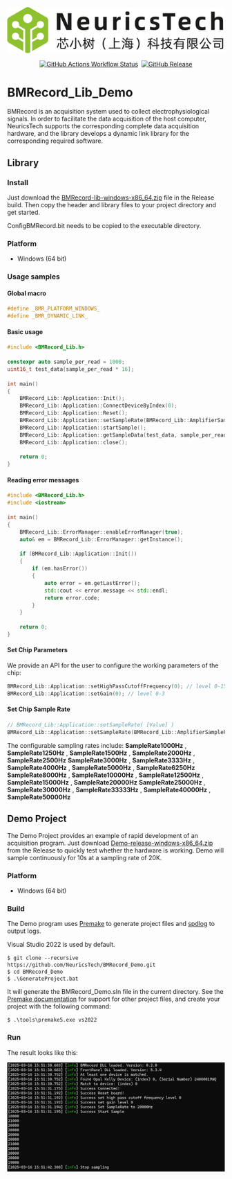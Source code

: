 <img src=".github/images/NeuricsTech.png "/>

<div align="center">

[![GitHub Actions Workflow Status](https://img.shields.io/github/actions/workflow/status/NeuricsTech/BMRecord_Demo/windows.yaml?label=Windows)](https://github.com/NeuricsTech/BMRecord_Demo/actions/workflows/windows.yaml)&nbsp;
[![GitHub Release](https://img.shields.io/github/v/release/NeuricsTech/BMRecord_Demo?color=green)](https://github.com/NeuricsTech/BMRecord_Demo/releases/latest)

</div>

# BMRecord_Lib_Demo

BMRecord is an acquisition system used to collect electrophysiological signals. In order to facilitate the data acquisition of the host computer, NeuricsTech supports the corresponding complete data acquisition hardware, and the library develops a dynamic link library for the corresponding required software.

## Library

### Install
Just download the [BMRecord-lib-windows-x86_64.zip](https://github.com/NeuricsTech/BMRecord_Demo/releases/latest) file in the Release build. Then copy the header and library files to your project directory and get started.

ConfigBMRecord.bit needs to be copied to the executable directory.

### Platform
* Windows (64 bit)

### Usage samples

#### Global macro

````c++
#define _BMR_PLATFORM_WINDOWS_
#define _BMR_DYNAMIC_LINK_
````

#### Basic usage

````c++
#include <BMRecord_Lib.h>

constexpr auto sample_per_read = 1000;
uint16_t test_data[sample_per_read * 16];

int main()
{
    BMRecord_Lib::Application::Init();
    BMRecord_Lib::Application::ConnectDeviceByIndex(0);
    BMRecord_Lib::Application::Reset();
    BMRecord_Lib::Application::setSampleRate(BMRecord_Lib::AmplifierSampleRate::SampleRate20000Hz);
    BMRecord_Lib::Application::startSample();
    BMRecord_Lib::Application::getSampleData(test_data, sample_per_read);
    BMRecord_Lib::Application::close();

    return 0;
}
````

#### Reading error messages
````c++
#include <BMRecord_Lib.h>
#include <iostream>

int main()
{
    BMRecord_Lib::ErrorManager::enableErrorManager(true);
	auto& em = BMRecord_Lib::ErrorManager::getInstance();

    if (BMRecord_Lib::Application::Init())
	{
		if (em.hasError())
		{
			auto error = em.getLastError();
			std::cout << error.message << std::endl;
			return error.code;
		}
	}

    return 0;
}
````

#### Set Chip Parameters

We provide an API for the user to configure the working parameters of the chip:

````c++
BMRecord_Lib::Application::setHighPassCutoffFrequency(0); // level 0-15
BMRecord_Lib::Application::setGain(0); // level 0-3
````

#### Set Chip Sample Rate

````c++
// BMRecord_Lib::Application::setSampleRate( [Value] )
BMRecord_Lib::Application::setSampleRate(BMRecord_Lib::AmplifierSampleRate::SampleRate20000Hz);
````

The configurable sampling rates include: 
**SampleRate1000Hz** , **SampleRate1250Hz** , **SampleRate1500Hz** , **SampleRate2000Hz** , **SampleRate2500Hz**
**SampleRate3000Hz** , **SampleRate3333Hz** , **SampleRate4000Hz** , **SampleRate5000Hz** , **SampleRate6250Hz**
**SampleRate8000Hz** , **SampleRate10000Hz** , **SampleRate12500Hz** , **SampleRate15000Hz** , **SampleRate20000Hz**
**SampleRate25000Hz** , **SampleRate30000Hz** , **SampleRate33333Hz** , **SampleRate40000Hz** , **SampleRate50000Hz**

## Demo Project

The Demo Project provides an example of rapid development of an acquisition program.
Just download [Demo-release-windows-x86_64.zip](https://github.com/NeuricsTech/BMRecord_Demo/releases/latest) from the Release to quickly test whether the hardware is working.
Demo will sample continuously for 10s at a sampling rate of 20K.

### Platform
* Windows (64 bit)

### Build

The Demo program uses [Premake](https://github.com/premake/premake-core) to generate project files and [spdlog](https://github.com/gabime/spdlog) to output logs.

Visual Studio 2022 is used by default.

```console
$ git clone --recursive https://github.com/NeuricsTech/BMRecord_Demo.git
$ cd BMRecord_Demo
$ .\GenerateProject.bat
```

It will generate the BMRecord_Demo.sln file in the current directory.
See the [Premake documentation](https://premake.github.io/docs/Using-Premake) for support for other project files, and create your project with the following command:

```console
$ .\tools\premake5.exe vs2022
```

### Run

The result looks like this:

<img src=".github/images/Demo.png "/>